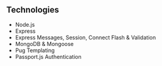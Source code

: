 
## Technologies
* Node.js
* Express
* Express Messages, Session, Connect Flash & Validation
* MongoDB & Mongoose
* Pug Templating
* Passport.js Authentication

